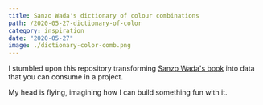 ```yaml
---
title: Sanzo Wada's dictionary of colour combinations
path: /2020-05-27-dictionary-of-color
category: inspiration
date: "2020-05-27"
image: ./dictionary-color-comb.png
---
```


I stumbled upon this repository transforming [Sanzo Wada's book](https://coloursmayvary.com/products/copy-of-a-dictionary-of-colour-combinations-by-sanzo-wada) into data that you can consume in a project.

My head is flying, imagining how I can build something fun with it.
